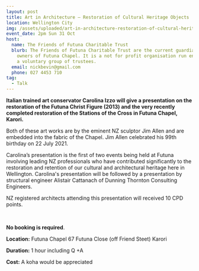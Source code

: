 ```yaml
---
layout: post
title: Art in Architecture – Restoration of Cultural Heritage Objects
location: Wellington City
img: /assets/uploaded/art-in-architecture-restoration-of-cultural-heritage-objects.png
event_date: 2pm Sun 31 Oct
host:
  name: The Friends of Futuna Charitable Trust
  blurb: The Friends of Futuna Charitable Trust are the current guardians and
    owners of Futuna Chapel. It is a not for profit organisation run entirely by
    a voluntary group of trustees.
  email: nickbevin@gmail.com
  phone: 027 4453 710
tag:
  - Talk
---
```

**Italian trained art conservator Carolina Izzo will give a presentation on the restoration of the Futuna Christ Figure (2013) and the very recently completed restoration of the Stations of the Cross in Futuna Chapel, Karori.** 

Both of these art works are by the eminent NZ sculptor Jim Allen and are embedded into the fabric of the Chapel. Jim Allen celebrated his 99th birthday on 22 July 2021. 

Carolina’s presentation is the first of two events being held at Futuna involving leading NZ professionals who have contributed significantly to the restoration and retention of our cultural and architectural heritage here in Wellington. Carolina's presentation will be followed by a presentation by structural engineer Alistair Cattanach of Dunning Thornton Consulting Engineers. 

NZ registered architects attending this presentation will received 10 CPD points.

<br>

**No booking is required**. 

**Location:** Futuna Chapel 67 Futuna Close (off Friend Steet) Karori

**Duration:** 1 hour including Q +A

**Cost:** A koha would be appreciated